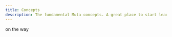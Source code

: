 ```yaml
---
title: Concepts
description: The fundamental Muta concepts. A great place to start learning about Muta.
---
```


on the way 

